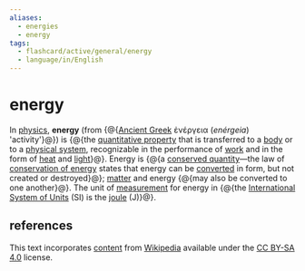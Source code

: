 ```yaml
---
aliases:
  - energies
  - energy
tags:
  - flashcard/active/general/energy
  - language/in/English
---
```


# energy

In [physics](physics.md), __energy__ (from {@{[Ancient Greek](Ancient%20Greek.md) ἐνέργεια (_enérgeia_) 'activity'}@}) is {@{the [quantitative property](physical%20property.md) that is transferred to a [body](physical%20object.md) or to a [physical system](physical%20system.md), recognizable in the performance of [work](work%20(physics).md) and in the form of [heat](heat.md) and [light](light.md)}@}. Energy is {@{a [conserved quantity](conservation%20law.md)—the law of [conservation of energy](conservation%20of%20energy.md) states that energy can be [converted](energy%20transformation.md) in form, but not created or destroyed}@}; [matter](matter.md) and energy {@{may also be converted to one another}@}. The unit of [measurement](measurement.md) for energy in {@{the [International System of Units](International%20System%20of%20Units.md) (SI) is the [joule](joule.md) (J)}@}.

## references

This text incorporates [content](https://en.wikipedia.org/wiki/energy) from [Wikipedia](Wikipedia.md) available under the [CC BY-SA 4.0](https://creativecommons.org/licenses/by-sa/4.0/) license.

